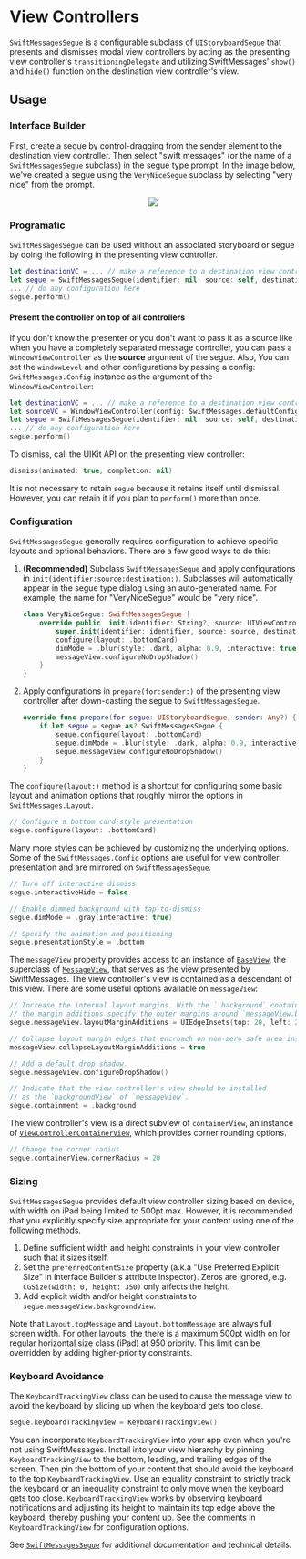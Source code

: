 # View Controllers

[`SwiftMessagesSegue`](./SwiftMessages/SwiftMessagesSegue.swift) is a configurable subclass of `UIStoryboardSegue` that presents and dismisses modal view controllers by acting as the presenting view controller's `transitioningDelegate` and utilizing SwiftMessages' `show()` and `hide()` function on the destination view controller's view.

## Usage

### Interface Builder

First, create a segue by control-dragging from the sender element to the destination view controller. Then select "swift messages" (or the name of a `SwiftMessagesSegue` subclass) in the segue type prompt. In the image below, we've created a segue using the `VeryNiceSegue` subclass by selecting "very nice" from the prompt.

<p align="center">
  <img src="./Design/SwiftMessagesSegueCreate.png" />
</p>

### Programatic

`SwiftMessagesSegue` can be used without an associated storyboard or segue by doing the following in the presenting view controller.

````swift
let destinationVC = ... // make a reference to a destination view controller
let segue = SwiftMessagesSegue(identifier: nil, source: self, destination: destinationVC)
... // do any configuration here
segue.perform()
````

#### Present the controller on top of all controllers

If you don't know the presenter or you don't want to pass it as a source like when you have a completely separated message controller, you can pass a `WindowViewController` as the **source** argument of the segue. Also, You can set  the `windowLevel` and other configurations by passing a config: `SwiftMessages.Config` instance as the argument of the `WindowViewController`:

```swift
let destinationVC = ... // make a reference to a destination view controller
let sourceVC = WindowViewController(config: SwiftMessages.defaultConfig) // The `config` can be any custom `SwiftMessages.Config` instance
let segue = SwiftMessagesSegue(identifier: nil, source: self, destination: destinationVC)
... // do any configuration here
segue.perform()
```

To dismiss, call the UIKit API on the presenting view controller:

````swift
dismiss(animated: true, completion: nil)
````

It is not necessary to retain `segue` because it retains itself until dismissal. However, you can retain it if you plan to `perform()` more than once.

### Configuration

`SwiftMessagesSegue` generally requires configuration to achieve specific layouts and optional behaviors. There are a few good ways to do this:

1. __(Recommended)__ Subclass `SwiftMessagesSegue` and apply configurations in `init(identifier:source:destination:)`. Subclasses will automatically appear in the segue type dialog using an auto-generated name. For example, the name for "VeryNiceSegue" would be "very nice".


    ```swift
    class VeryNiceSegue: SwiftMessagesSegue {
        override public  init(identifier: String?, source: UIViewController, destination: UIViewController) {
            super.init(identifier: identifier, source: source, destination: destination)
            configure(layout: .bottomCard)
            dimMode = .blur(style: .dark, alpha: 0.9, interactive: true)
            messageView.configureNoDropShadow()
        }
    }
    ```


1. Apply configurations in `prepare(for:sender:)` of the presenting view controller after down-casting the segue to `SwiftMessagesSegue`.

    ````swift
    override func prepare(for segue: UIStoryboardSegue, sender: Any?) {
        if let segue = segue as? SwiftMessagesSegue {
            segue.configure(layout: .bottomCard)
            segue.dimMode = .blur(style: .dark, alpha: 0.9, interactive: true)
            segue.messageView.configureNoDropShadow()
        }
    }
    ````

The `configure(layout:)` method is a shortcut for configuring some basic layout and animation options that roughly mirror the options in `SwiftMessages.Layout`.

````swift
// Configure a bottom card-style presentation
segue.configure(layout: .bottomCard)
````

Many more styles can be achieved by customizing the underlying options. Some of the `SwiftMessages.Config` options are useful for view controller presentation and are mirrored on `SwiftMessagesSegue`.

````swift
// Turn off interactive dismiss
segue.interactiveHide = false

// Enable dimmed background with tap-to-dismiss
segue.dimMode = .gray(interactive: true)

// Specify the animation and positioning
segue.presentationStyle = .bottom
````

The `messageView` property provides access to an instance of [`BaseView`](./SwiftMessages/BaseView.swift), the superclass of [`MessageView`](./SwiftMessages/MessageView.swift), that serves as the view presented by SwiftMessages. The view controller's view is contained as a descendant of this view. There are some useful options available on `messageView`:

````swift
// Increase the internal layout margins. With the `.background` containment option,
// the margin additions specify the outer margins around `messageView.backgroundView`.
segue.messageView.layoutMarginAdditions = UIEdgeInsets(top: 20, left: 20, bottom: 20, right: 20)

// Collapse layout margin edges that encroach on non-zero safe area insets.
messageView.collapseLayoutMarginAdditions = true

// Add a default drop shadow.
segue.messageView.configureDropShadow()

// Indicate that the view controller's view should be installed
// as the `backgroundView` of `messageView`.
segue.containment = .background
````

The view controller's view is a direct subview of `containerView`, an instance of [`ViewControllerContainerView`](./SwiftMessages/ViewControllerContainerView.swift), which provides corner rounding options.

````swift
// Change the corner radius
segue.containerView.cornerRadius = 20
````

### Sizing

`SwiftMessagesSegue` provides default view controller sizing based on device, with width on iPad being limited to 500pt max. However, it is recommended that you explicitly specify size appropriate for your content using one of the following methods.
  1. Define sufficient width and height constraints in your view controller such that it sizes itself.
  1. Set the `preferredContentSize` property (a.k.a "Use Preferred Explicit Size" in Interface Builder's attribute inspector). Zeros are ignored, e.g. `CGSize(width: 0, height: 350)` only affects the height.
  1. Add explicit width and/or height constraints to `segue.messageView.backgroundView`.  

Note that `Layout.topMessage` and `Layout.bottomMessage` are always full screen width. For other layouts, the there is a maximum 500pt width on for regular horizontal size class (iPad) at 950 priority. This limit can be overridden by adding higher-priority constraints.

### Keyboard Avoidance

The `KeyboardTrackingView` class can be used to cause the message view to avoid the keyboard by sliding up when the keyboard gets too close.

````swift
segue.keyboardTrackingView = KeyboardTrackingView()
````

You can incorporate `KeyboardTrackingView` into your app even when you're not using SwiftMessages. Install into your view hierarchy by pinning `KeyboardTrackingView` to the bottom, leading, and trailing edges of the screen. Then pin the bottom of your content that should avoid the keyboard to the top `KeyboardTrackingView`. Use an equality constraint to strictly track the keyboard or an inequality constraint to only move when the keyboard gets too close. `KeyboardTrackingView` works by observing keyboard notifications and adjusting its height to maintain its top edge above the keyboard, thereby pushing your content up. See the comments in `KeyboardTrackingView` for configuration options.

See [`SwiftMessagesSegue`](./SwiftMessages/SwiftMessagesSegue.swift) for additional documentation and technical details.
